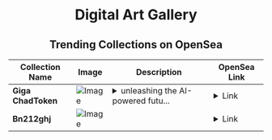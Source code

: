 <div align="center">

# Digital Art Gallery

## Trending Collections on OpenSea

| Collection Name                       | Image                                                                                     | Description                       | OpenSea Link                                                                                          |
|---------------------------------------|-------------------------------------------------------------------------------------------|-----------------------------------|--------------------------------------------------------------------------------------------------------|
| **Giga ChadToken** | ![Image](https://i.seadn.io/s/raw/files/805edb2ba46655568cb2f9b86730199e.jpg?w=500&auto=format?w=200&auto=format) | <details><summary>unleashing the AI-powered futu...</summary>unleashing the AI-powered future of finance</details> | <details><summary>Link</summary>[Giga ChadToken](https://opensea.io/collection/giga-chadtoken)</details> |
| **Bn212ghj** | ![Image](https://i.seadn.io/s/raw/files/ee62b7ab05c789642da9d72f35106017.jpg?w=500&auto=format?w=200&auto=format) |  | <details><summary>Link</summary>[Bn212ghj](https://opensea.io/collection/bn212ghj)</details> |

</div>